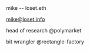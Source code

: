 ##

mike -- loset.eth

mike@loset.info

head of research  @polymarket

bit wrangler   @rectangle-factory

